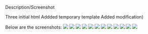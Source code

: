 Description/Screenshot

Three initial html
Addded temporary template 
Added modification)

Below are the screenshots:
![](imagess:hw2/Screen%20Shot%202020-10-10%20at%209.47.45%20PM.png)
![](imagess:hw2/Screen%20Shot%202020-10-10%20at%209.22.22%20AM.png)
![](imagess:hw2/Screen%20Shot%202020-10-10%20at%208.22.39%20AM.png)
![](imagess:hw2/Screen%20Shot%202020-10-10%20at%208.22.25%20AM.png)
![](imagess:hw2/Screen%20Shot%202020-10-10%20at%208.22.07%20AM.png)
![](imagess:hw2/Screen%20Shot%202020-10-10%20at%207.26.37%20PM.png)
![](imagess:hw2/Screen%20Shot%202020-10-10%20at%203.10.43%20PM.png)
![](imagess:hw2/Screen%20Shot%202020-10-10%20at%203.10.38%20PM.png)
![](imagess:hw2/Screen%20Shot%202020-10-10%20at%203.10.29%20PM.png)
![](imagess:hw2/Screen%20Shot%202020-10-10%20at%203.10.09%20PM.png)
![](imagess:hw2/Screen%20Shot%202020-10-10%20at%2011.05.18%20PM.png)
![](imagess:hw2/Screen%20Shot%202020-10-10%20at%2011.05.05%20PM.png)
